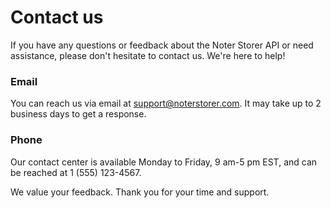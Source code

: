 # Contact us

If you have any questions or feedback about the Noter Storer API or need assistance, please don't hesitate to contact us. We're here to help!

### Email
You can reach us via email at support@noterstorer.com. It may take up to 2 business days to get a response.

### Phone

Our contact center is available Monday to Friday, 9 am-5 pm EST, and can be reached at 1 (555) 123-4567.

We value your feedback. Thank you for your time and support. 












